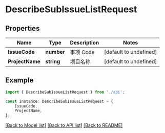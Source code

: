 # DescribeSubIssueListRequest


## Properties

Name | Type | Description | Notes
------------ | ------------- | ------------- | -------------
**IssueCode** | **number** | 事项 Code | [default to undefined]
**ProjectName** | **string** | 项目名称 | [default to undefined]

## Example

```typescript
import { DescribeSubIssueListRequest } from './api';

const instance: DescribeSubIssueListRequest = {
    IssueCode,
    ProjectName,
};
```

[[Back to Model list]](../README.md#documentation-for-models) [[Back to API list]](../README.md#documentation-for-api-endpoints) [[Back to README]](../README.md)
